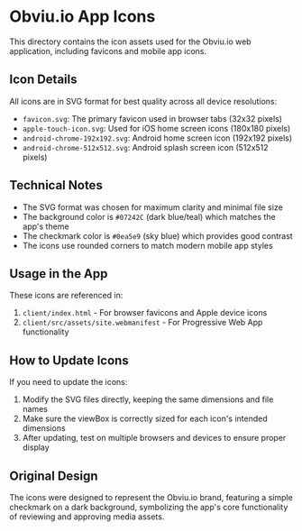 # Obviu.io App Icons

This directory contains the icon assets used for the Obviu.io web application, including favicons and mobile app icons.

## Icon Details

All icons are in SVG format for best quality across all device resolutions:

- `favicon.svg`: The primary favicon used in browser tabs (32x32 pixels)
- `apple-touch-icon.svg`: Used for iOS home screen icons (180x180 pixels)
- `android-chrome-192x192.svg`: Android home screen icon (192x192 pixels)
- `android-chrome-512x512.svg`: Android splash screen icon (512x512 pixels)

## Technical Notes

- The SVG format was chosen for maximum clarity and minimal file size
- The background color is `#07242C` (dark blue/teal) which matches the app's theme
- The checkmark color is `#0ea5e9` (sky blue) which provides good contrast
- The icons use rounded corners to match modern mobile app styles

## Usage in the App

These icons are referenced in:

1. `client/index.html` - For browser favicons and Apple device icons
2. `client/src/assets/site.webmanifest` - For Progressive Web App functionality

## How to Update Icons

If you need to update the icons:

1. Modify the SVG files directly, keeping the same dimensions and file names
2. Make sure the viewBox is correctly sized for each icon's intended dimensions
3. After updating, test on multiple browsers and devices to ensure proper display

## Original Design

The icons were designed to represent the Obviu.io brand, featuring a simple checkmark on a dark background,
symbolizing the app's core functionality of reviewing and approving media assets.